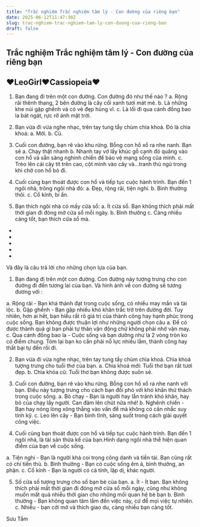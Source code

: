 ```yaml
---
title: "Trắc nghiệm Trắc nghiệm tâm lý - Con đường của riêng bạn"
date: 2025-06-12T11:47:30Z
slug: trac-nghiem-trac-nghiem-tam-ly-con-duong-cua-rieng-ban
draft: false
---
```


## Trắc nghiệm Trắc nghiệm tâm lý - Con đường của riêng bạn

## ♥LeoGirl♥Cassiopeia♥

1. Bạn đang đi trên một con đường. Con đường đó như thế nào ?
a. Rộng rãi thênh thang, 2 bên đường là cây cối xanh tươi mát mẻ.
b. Là những khe núi gập ghềnh và có vẻ đẹp hùng vĩ.
c. Là lối đi qua cánh đồng bao la bát ngát, rực rỡ ánh mặt trời.
 
2. Bạn vừa đi vừa nghe nhạc, trên tay tung tẩy chùm chìa khoá. Đó là chìa khoá:
a. Mới.
b. Cũ.
 
3. Cuối con đường, bạn rẽ vào khu rừng. Bỗng con hổ xổ ra nhe nanh. Bạn sẽ
a. Chạy thật nhanh
b. Nhanh tay vớ lấy khúc gỗ cạnh đó quăng vào con hổ và sẵn sàng nghinh chiến để bảo vệ mạng sống của mình.
c. Trèo lên cái cây tít trên cao, cột mình vào cây và…tranh thủ ngủ trong khi chờ con hổ bỏ đi.
 
4. Cuối cùng bạn thoát được con hổ và tiếp tục cuộc hành trình. Bạn đến 1 ngôi nhà, trông ngôi nhà đó:
a. Đẹp, rộng rãi, tiện nghi.
b. Bình thường thôi.
c. Cổ kính, bí ẩn.
 
5. Bạn thích ngôi nhà có mấy cửa sổ:
a. Ít cửa sổ. Bạn không thích phải mất thời gian đi đóng mở cửa sổ mỗi ngày.
b. Bình thường
c. Càng nhiều càng tốt, bạn thích cửa sổ mà.
 
 
*
*
*
*
*
 
Và đây là câu trả lời cho những chọn lựa của bạn.
 
1. Bạn đang đi trên một con đường. Con đường này tượng trưng cho con đường đi đến tương lai của bạn. Và hình ảnh về con đường sẽ tương đương với :
 
a. Rộng rãi - Bạn khá thành đạt trong cuộc sống, có nhiều may mắn và tài lộc. 
b. Gập ghềnh - Bạn gặp nhiều khó khăn trắc trở trên đường đời. Tuy nhiên, hơn ai hết, bạn hiểu rất rõ giá trị của thành công hay hạnh phúc trong cuộc sống. Bạn không được thuận lợi như những người chọn câu a. Để có được thành quả gì bạn phải tự thân vận động chứ không phải nhờ vận may.
c. Qua cánh đồng bao la - Cuộc sống và bạn dường như là 2 vòng tròn ko có điểm chung. Tóm lại bạn ko cần phải nỗ lực nhiều lắm, thành công hay thất bại tự đến rồi đi.
 
2. Bạn vừa đi vừa nghe nhạc, trên tay tung tẩy chùm chìa khoá. Chìa khoá tượng trưng cho tuổi thơ của bạn.
a. Chìa khoá mới: Tuổi thơ bạn rất tươi đẹp.
b. Chìa khóa cũ: Tuổi thơ bạn không được suôn sẻ.
 
3. Cuối con đường, bạn rẽ vào khu rừng. Bỗng con hổ xổ ra nhe nanh với bạn. Điều này tượng trưng cho cách bạn đối phó với khó khăn thử thách trong cuộc sống.
a. Bỏ chạy - Bạn là người hay lẩn tránh khó khăn, hay bỏ của chạy lấy người. Can đảm lên chút nữa nhé!
b. Nghênh chiến - Bạn hay nóng lòng xông thẳng vào vấn đề mà không có cân nhắc suy tính kỹ.
c. Leo lên cây - Bạn bình tĩnh, sáng suốt trong cách giải quyết công việc.
 
4. Cuối cùng bạn thoát được con hổ và tiếp tục cuộc hành trình. Bạn đến 1 ngôi nhà, là tài sản thừa kế của bạn.Hình dạng ngôi nhà thể hiện quan điểm của bạn về cuộc sống.
 
a. Tiện nghi - Bạn là người khá coi trọng công danh và tiền tài. Bạn cũng rất có chí tiến thủ. 
b. Bình thường - Bạn có cuộc sống êm ả, bình thường, an phận.
c. Cổ kính - Bạn là người có cá tính, lập dị, khác người.
 
5. Số cửa số tượng trưng cho số bạn bè của bạn.
a. Ít - Ít bạn. Bạn không thích phải mất thời gian đi đóng mở cửa sổ mỗi ngày, cũng như không muốn mất quá nhiều thời gian cho những mối quan hệ bè bạn
b. Bình thường - Bạn không quan tâm lắm đến việc này, cứ để mọi việc tự nhiên.
c. Nhiều - bạn cởi mở và thích giao du, càng nhiều bạn càng tốt.
 
 
Sưu Tầm